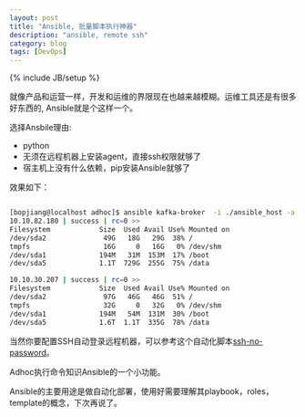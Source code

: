 ```yaml
---
layout: post
title: "Ansible, 批量脚本执行神器"
description: "ansible, remote ssh"
category: blog
tags: [DevOps]
---
```

{% include JB/setup %}

就像产品和运营一样，开发和运维的界限现在也越来越模糊。运维工具还是有很多好东西的, Ansible就是个这样一个。

选择Ansbile理由:

- python
- 无须在远程机器上安装agent，直接ssh权限就够了
- 宿主机上没有什么依赖，pip安装Ansible就够了


效果如下：

~~~bash

[bopjiang@localhost adhoc]$ ansible kafka-broker  -i ./ansible_host -a "df -h" --sudo --sudo-user bopjiang
10.10.82.180 | success | rc=0 >>
Filesystem            Size  Used Avail Use% Mounted on
/dev/sda2              49G   18G   29G  38% /
tmpfs                  16G     0   16G   0% /dev/shm
/dev/sda1             194M   31M  153M  17% /boot
/dev/sda5             1.1T  729G  255G  75% /data

10.10.30.207 | success | rc=0 >>
Filesystem            Size  Used Avail Use% Mounted on
/dev/sda2              97G   46G   46G  51% /
tmpfs                  32G     0   32G   0% /dev/shm
/dev/sda1             194M   54M  131M  30% /boot
/dev/sda5             1.6T  1.1T  335G  78% /data
~~~

当然你要配置SSH自动登录远程机器，可以参考这个自动化脚本[ssh-no-password](https://github.com/bopjiang/ssh-no-password)。



Adhoc执行命令知识Ansible的一个小功能。

Ansible的主要用途是做自动化部署，使用好需要理解其playbook，roles，template的概念，下次再说了。

